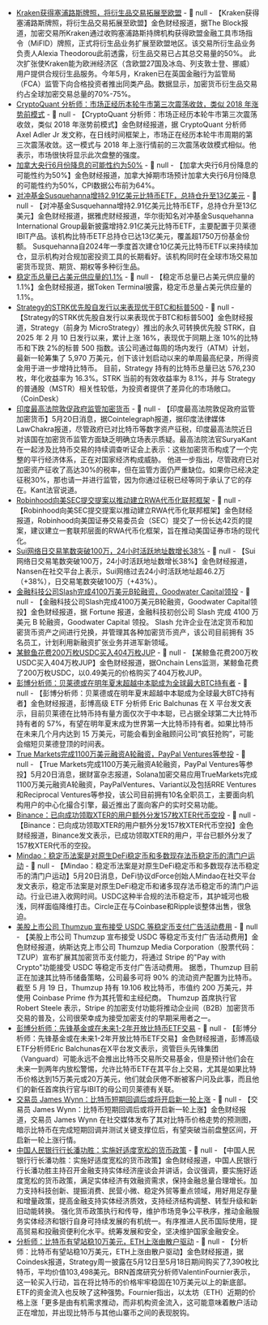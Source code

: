 - [Kraken获得塞浦路斯牌照，将衍生品交易拓展至欧盟]() - 📰 null - 【Kraken获得塞浦路斯牌照，将衍生品交易拓展至欧盟】金色财经报道，据The Block报道，加密交易所Kraken通过收购塞浦路斯持牌机构获得欧盟金融工具市场指令（MiFID）牌照，正式将衍生品业务扩展至欧盟地区。该交易所衍生品业务负责人Alexia Theodorou此前透露，衍生品交易已占其总交易量的50%。 
此次扩张使Kraken能为欧洲经济区（含欧盟27国及冰岛、列支敦士登、挪威）用户提供合规衍生品服务。今年5月，Kraken已在英国金融行为监管局（FCA）监管下向合格投资者推出同类产品。数据显示，加密货币衍生品交易约占全球加密交易总量的70%-75%。
- [CryptoQuant 分析师：市场正经历本轮牛市第三次震荡收敛，类似 2018 年涨势前模式]() - 📰 null - 【CryptoQuant 分析师：市场正经历本轮牛市第三次震荡收敛，类似 2018 年涨势前模式】金色财经报道，据 CryptoQuant 分析师 Axel Adler Jr 发文称，在日线时间框架上，市场正在经历本轮牛市周期的第三次震荡收敛。这一模式与 2018 年上涨行情前的三次震荡收敛模式相似。他表示，市场很快将显示此次盘整的强度。
- [加拿大央行6月份降息的可能性约为50%]() - 📰 null - 【加拿大央行6月份降息的可能性约为50%】金色财经报道，加拿大掉期市场预计加拿大央行6月份降息的可能性约为50%，CPI数据公布前为64%。
- [对冲基金Susquehanna增持2.91亿美元比特币ETF，总持仓升至13亿美元](https://finance.yahoo.com/news/major-hedge-fund-adds-291-114619476.html) - 📰 null - 【对冲基金Susquehanna增持2.91亿美元比特币ETF，总持仓升至13亿美元】金色财经报道，据雅虎财经报道，华尔街知名对冲基金Susquehanna International Group最新披露增持2.91亿美元比特币ETF，主要配置于贝莱德IBIT产品。该机构比特币ETF总持仓已达13亿美元，覆盖超1750万份基金份额。 
Susquehanna自2024年一季度首次建仓10亿美元比特币ETF以来持续加仓，显示机构对合规加密投资工具的长期看好。该机构同时在全球市场交易加密货币现货、期货、期权等多种衍生品。
- [稳定币总量已占美元供应量的1.1%]() - 📰 null - 【稳定币总量已占美元供应量的1.1%】金色财经报道，据Token Terminal披露，稳定币总量占美元供应量的1.1%。
- [Strategy的STRK优先股自发行以来表现优于BTC和标普500]() - 📰 null - 【Strategy的STRK优先股自发行以来表现优于BTC和标普500】金色财经报道，Strategy（前身为 MicroStrategy）推出的永久可转换优先股 STRK，自 2025 年 2 月 10 日发行以来，累计上涨 16%，表现优于同期上涨 10%的比特币和下跌 2%的标普 500 指数。该公司通过每周的场内发行（ATM）计划，最新一轮筹集了 5,970 万美元，创下该计划启动以来的单周最高纪录，所得资金用于进一步增持比特币。 
目前，Strategy 持有的比特币总量已达 576,230 枚，年化收益率为 16.3%。STRK 当前的有效收益率为 8.1%，并与 Strategy 的普通股（MSTR）相关性较低，为投资者提供了差异化的市场敞口。（CoinDesk）
- [印度最高法院敦促政府监管加密货币]() - 📰 null - 【印度最高法院敦促政府监管加密货币】5月20日消息，据Cointelegraph报道，据印度法律媒体LawChakra报道，尽管政府已对比特币等数字资产征税，印度最高法院近日对该国在加密货币监管方面缺乏明确立场表示质疑。最高法院法官SuryaKant在一起涉及比特币交易的持续调查听证会上表示：这些加密货币构成了一个完整的平行经济体系，正在对国家经济构成威胁。 
他进一步指出，尽管政府已对加密资产征收了高达30%的税率，但在监管方面仍严重缺位。如果你已经决定征税30%，那也请一并进行监管，因为你通过征税已经等同于承认了它的存在。Kant法官说道。
- [Robinhood向美SEC提交提案以推动建立RWA代币化联邦框架](https://www.forbes.com/sites/digital-assets/2025/05/20/breaking-robinhoods-rwa-proposal-could-bring-wall-street-onchain/) - 📰 null - 【Robinhood向美SEC提交提案以推动建立RWA代币化联邦框架】金色财经报道，Robinhood向美国证券交易委员会（SEC）提交了一份长达42页的提案，建议建立一套联邦层面的RWA代币化框架，旨在推动美国证券市场的现代化。
- [Sui网络日交易笔数突破100万，24小时活跃地址数增长38%](https://x.com/nansen_ai/status/1924800795687715200) - 📰 null - 【Sui网络日交易笔数突破100万，24小时活跃地址数增长38%】金色财经报道，Nansen在社交平台上表示，Sui网络过去24小时活跃地址超46.2万（+38%），日交易笔数突破100万（+43%）。
- [金融科技公司Slash完成4100万美元B轮融资，Goodwater Capital领投]() - 📰 null - 【金融科技公司Slash完成4100万美元B轮融资，Goodwater Capital领投】金色财经报道，据 Fortune 报道，金融科技初创公司 Slash 完成 4100 万美元 B 轮融资，Goodwater Capital 领投。 
Slash 允许企业在法定货币和加密货币资产之间进行兑换，并管理其各种加密货币资产，该公司目前拥有 35 名员工，计划利用新融资扩张业务并进军新领域。
- [某鲸鱼花费200万枚USDC买入404万枚JUP]() - 📰 null - 【某鲸鱼花费200万枚USDC买入404万枚JUP】金色财经报道，据Onchain Lens监测，某鲸鱼花费了200万枚USDC，以0.49美元的价格购买了404万枚JUP。
- [彭博分析师：贝莱德或在明年夏末超越中本聪成为全球最大BTC持有者](https://x.com/EricBalchunas/status/1924798578242855398) - 📰 null - 【彭博分析师：贝莱德或在明年夏末超越中本聪成为全球最大BTC持有者】金色财经报道，彭博高级 ETF 分析师 Eric Balchunas 在 X 平台发文表示，目前贝莱德在比特币持有量方面仅次于中本聪，已占据全球第二大比特币持有者的 57%，有望在明年夏末成为世界第一大比特币持有者。如果比特币在未来几个月内达到 15 万美元，可能会看到金融顾问公司“疯狂抢购”，可能会缩短贝莱德登顶的时间表。
- [True Markets完成1100万美元融资A轮融资，PayPal Ventures等参投]() - 📰 null - 【True Markets完成1100万美元融资A轮融资，PayPal Ventures等参投】5月20日消息，据财富杂志报道，Solana加密交易应用TrueMarkets完成1100万美元融资A轮融资，PayPalVentures、Variant以及包括RRE Ventures和Reciprocal Ventures等参投，该公司目前拥有10名全职员工，主要面向机构用户的中心化撮合引擎，最近推出了面向客户的实时交易功能。
- [Binance：已向成功领取XTER的用户额外分发157枚XTER代币空投]() - 📰 null - 【Binance：已向成功领取XTER的用户额外分发157枚XTER代币空投】金色财经报道，Binance发文表示，已成功领取XTER的用户，平台已额外分发了157枚XTER代币的空投。
- [Mindao：稳定币法案是对原生DeFi稳定币和多数现存法币稳定币的清门户运动](https://x.com/mindaoyang/status/1924789110075756547) - 📰 null - 【Mindao：稳定币法案是对原生DeFi稳定币和多数现存法币稳定币的清门户运动】5月20日消息，DeFi协议dForce创始人Mindao在社交平台发文表示，稳定币法案是对原生DeFi稳定币和诸多现存法币稳定币的清门户运动。行业已进入收网时间。USDC这种半合规的法币稳定币，其护城河也极浅，同样面临降维打击。Circle正在与Coinbase和Ripple谈整体出售，很急迫。
- [美股上市公司 Thumzup 宣布接受 USDC 等稳定币支付广告活动费用](https://thumzupmedia.com/investor-relations/investor-news/news-details/2025/Thumzup-Media-Corporation-Expands-Crypto-Strategy-by-Accepting-Payments-from-Advertisers-via-Stripes-Crypto-Payment-Platform/default.aspx) - 📰 null - 【美股上市公司 Thumzup 宣布接受 USDC 等稳定币支付广告活动费用】金色财经报道，纳斯达克上市公司 Thumzup Media Corporation（股票代码：TZUP）宣布扩展其加密货币支付能力，将通过 Stripe 的"Pay with Crypto"功能接受 USDC 等稳定币支付广告活动费用。 
据悉，Thumzup 目前正在加速其比特币储备策略，公司最多可将 90% 的流动资产配置为比特币。截至 5 月 19 日，Thumzup 持有 19.106 枚比特币，市值约 200 万美元，并使用 Coinbase Prime 作为其托管和主经纪商。 
Thumzup 首席执行官 Robert Steele 表示，Stripe 的加密支付功能将推动企业间（B2B）加密货币交易的普及，公司很荣幸成为接受加密支付的早期采用者之一。
- [彭博分析师：先锋基金或在未来1-2年开放比特币ETF交易]() - 📰 null - 【彭博分析师：先锋基金或在未来1-2年开放比特币ETF交易】金色财经报道，彭博高级ETF分析师Eric Balchunas在X平台发文表示，资管巨头先锋集团（Vanguard）可能永远不会推出比特币交易所交易基金，但是预计他们会在未来一到两年内放松警惕，允许比特币ETF在其平台上交易，尤其是如果比特币价格达到15万美元或20万美元，他们就会厌倦不断被客户问及此事，而且他们的新任首席执行官与IBIT的母公司贝莱德有关联。
- [交易员 James Wynn：比特币短期回调后或将开启新一轮上涨](https://x.com/JamesWynnReal/status/1924786820862075172) - 📰 null - 【交易员 James Wynn：比特币短期回调后或将开启新一轮上涨】金色财经报道，交易员 James Wynn 在社交媒体发布了其对比特币价格走势的预测图，暗示比特币在完成短期回调并测试关键支撑位后，有望突破当前盘整区间，开启新一轮上涨行情。
- [中国人民银行行长潘功胜：实施好适度宽松的货币政策](http://www.pbc.gov.cn/goutongjiaoliu/113456/113469/5715337/index.html) - 📰 null - 【中国人民银行行长潘功胜：实施好适度宽松的货币政策】金色财经报道，中国人民银行行长潘功胜主持召开金融支持实体经济座谈会并讲话，会议强调，要实施好适度宽松的货币政策，满足实体经济有效融资需求，保持金融总量合理增长。加力支持科技创新、提振消费、民营小微、稳定外贸等重点领域，用好用足存量和增量政策，提高金融支持实体经济质效，支持经济结构调整、转型升级和新旧动能转换。 
强化货币政策执行和传导，维护市场竞争公平秩序，推动金融服务实体经济和银行自身可持续发展的有机统一。有序推进人民币国际使用，提高贸易和投融资便利化水平。统筹发展和安全，坚决维护国家金融安全。
- [分析师：比特币有望站稳10万美元，ETH上涨由散户驱动]() - 📰 null - 【分析师：比特币有望站稳10万美元，ETH上涨由散户驱动】金色财经报道，据Coindesk报道，Strategy周一披露在5月12日至5月18日期间购买了7,390枚比特币，平均价值103,498美元。BRN首席研究分析师ValentinFournier表示，这一轮买入行动，旨在将比特币的价格牢牢稳固在10万美元以上的新底部。 
ETF的资金流入也反映了这种强势。Fournier指出，以太坊（ETH）近期的价格上涨「更多是由有机需求推动，而非机构资金流入，这可能意味着散户活动正在增加，并出现比特币与其他山寨币之间的表现脱钩。

